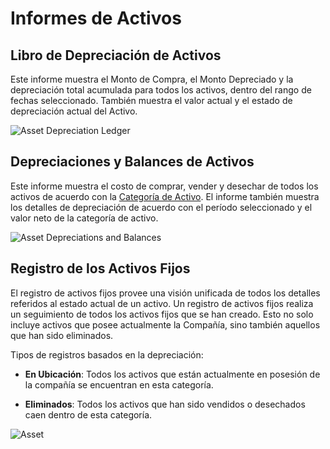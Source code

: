 <!-- add-breadcrumbs -->
# Informes de Activos

## Libro de Depreciación de Activos

Este informe muestra el Monto de Compra, el Monto Depreciado y la depreciación total acumulada para todos los activos, dentro del rango de fechas seleccionado. También muestra el valor actual y el estado de depreciación actual del Activo. 

![Asset Depreciation Ledger](/docs/assets/img/asset/asset-dep-ledger.png)


## Depreciaciones y Balances de Activos
Este informe muestra el costo de comprar, vender y desechar de todos los activos de acuerdo con la [Categoría de Activo](/docs/user/manual/es/asset/asset-category). El informe también muestra los detalles de depreciación de acuerdo con el período seleccionado y el valor neto de la categoría de activo.

![Asset Depreciations and Balances](/docs/assets/img/asset/asset-dep-balance.png)

## Registro de los Activos Fijos

El registro de activos fijos provee una visión unificada de todos los detalles referidos al estado actual de un activo. Un registro de activos fijos realiza un seguimiento de todos los activos fijos que se han creado. Esto no solo incluye activos que posee actualmente la Compañía, sino también aquellos que han sido eliminados.

Tipos de registros basados en la depreciación:

* **En Ubicación**: Todos los activos que están actualmente en posesión de la compañía se encuentran en esta categoría. 

* **Eliminados**: Todos los activos que han sido vendidos o desechados caen dentro de esta categoría.

<img class="screenshot" alt="Asset" src="{{docs_base_url}}/assets/img/asset/fixed-asset-register.png">
